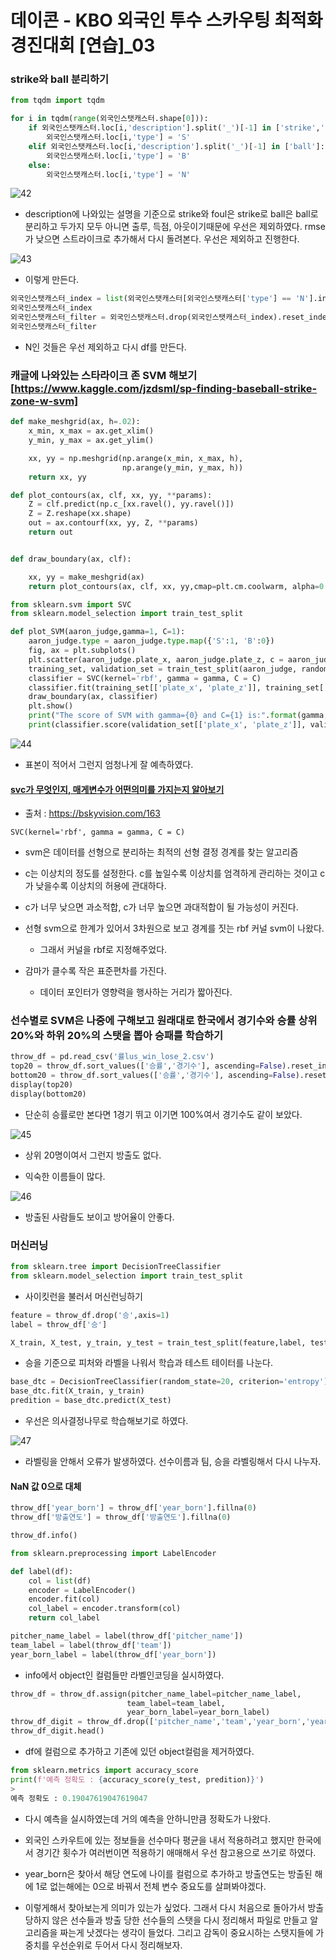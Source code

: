 # 데이콘 - KBO 외국인 투수 스카우팅 최적화 경진대회 [연습]_03

### strike와 ball 분리하기

```python
from tqdm import tqdm

for i in tqdm(range(외국인스탯캐스터.shape[0])):
    if 외국인스탯캐스터.loc[i,'description'].split('_')[-1] in ['strike','foul']:
        외국인스탯캐스터.loc[i,'type'] = 'S'
    elif 외국인스탯캐스터.loc[i,'description'].split('_')[-1] in ['ball']:
        외국인스탯캐스터.loc[i,'type'] = 'B'
    else:
        외국인스탯캐스터.loc[i,'type'] = 'N'

```

![42](./img/42.gif)

- description에 나와있는 설명을 기준으로 strike와 foul은 strike로 ball은 ball로 분리하고 두가지 모두 아니면 출루, 득점, 아웃이기때문에 우선은 제외하였다. rmse가 낮으면 스트라이크로 추가해서 다시 돌려본다. 우선은 제외하고 진행한다.

![43](./img/43.png)

- 이렇게 만든다.

```python
외국인스탯캐스터_index = list(외국인스탯캐스터[외국인스탯캐스터['type'] == 'N'].index)
외국인스탯캐스터_index
외국인스탯캐스터_filter = 외국인스탯캐스터.drop(외국인스탯캐스터_index).reset_index(drop=True)
외국인스탯캐스터_filter
```

- N인 것들은 우선 제외하고 다시 df를 만든다.

### 캐글에 나와있는 스타라이크 존 SVM 해보기[https://www.kaggle.com/jzdsml/sp-finding-baseball-strike-zone-w-svm]

```python
def make_meshgrid(ax, h=.02):
    x_min, x_max = ax.get_xlim()
    y_min, y_max = ax.get_ylim()

    xx, yy = np.meshgrid(np.arange(x_min, x_max, h),
                         np.arange(y_min, y_max, h))
    return xx, yy

def plot_contours(ax, clf, xx, yy, **params):
    Z = clf.predict(np.c_[xx.ravel(), yy.ravel()])
    Z = Z.reshape(xx.shape)
    out = ax.contourf(xx, yy, Z, **params)
    return out


def draw_boundary(ax, clf):

    xx, yy = make_meshgrid(ax)
    return plot_contours(ax, clf, xx, yy,cmap=plt.cm.coolwarm, alpha=0.5)
```

```python
from sklearn.svm import SVC
from sklearn.model_selection import train_test_split

def plot_SVM(aaron_judge,gamma=1, C=1):
    aaron_judge.type = aaron_judge.type.map({'S':1, 'B':0})
    fig, ax = plt.subplots()
    plt.scatter(aaron_judge.plate_x, aaron_judge.plate_z, c = aaron_judge.type, cmap = plt.cm.coolwarm, alpha=0.6)
    training_set, validation_set = train_test_split(aaron_judge, random_state=1)
    classifier = SVC(kernel='rbf', gamma = gamma, C = C)
    classifier.fit(training_set[['plate_x', 'plate_z']], training_set['type'])
    draw_boundary(ax, classifier)
    plt.show()
    print("The score of SVM with gamma={0} and C={1} is:".format(gamma, C) )
    print(classifier.score(validation_set[['plate_x', 'plate_z']], validation_set['type']))
```

![44](./img/44.jpg)

- 표본이 적어서 그런지 엄청나게 잘 예측하였다.

#### [svc가 무엇인지, 매게변수가 어떤의미를 가지는지 알아보기](https://bskyvision.com/163)

- 출처 : https://bskyvision.com/163

```
SVC(kernel='rbf', gamma = gamma, C = C)
```

- svm은 데이터를 선형으로 분리하는 최적의 선형 결정 경계를 찾는 알고리즘
- c는 이상치의 정도를 설정한다. c를 높일수록 이상치를 엄격하게 관리하는 것이고 c가 낮을수록 이상치의 허용에 관대하다.
- c가 너무 낮으면 과소적합, c가 너무 높으면 과대적합이 될 가능성이 커진다.

- 선형 svm으로 한계가 있어서 3차원으로 보고 경계를 짓는 rbf 커널 svm이 나왔다.
  - 그래서 커널을 rbf로 지정해주었다.

- 감마가 클수록 작은 표준편차를 가진다.
  - 데이터 포인터가 영향력을 행사하는 거리가 짧아진다.

### 선수별로 SVM은 나중에 구해보고 원래대로 한국에서 경기수와 승률 상위 20%와 하위 20%의 스탯을 뽑아 승패를 학습하기

```python
throw_df = pd.read_csv('률lus_win_lose_2.csv')
top20 = throw_df.sort_values(['승률','경기수'], ascending=False).reset_index(drop=True)[:20]
bottom20 = throw_df.sort_values(['승률','경기수'], ascending=False).reset_index(drop=True)[-20:]
display(top20)
display(bottom20)
```

- 단순히 승률로만 본다면 1경기 뛰고 이기면 100%여서 경기수도 같이 보았다.

![45](./img/45.jpg)

- 상위 20명이여서 그런지 방출도 없다.

- 익숙한 이름들이 많다.

![46](./img/46.jpg)

- 방출된 사람들도 보이고 방어율이 안좋다.

### 머신러닝

```python
from sklearn.tree import DecisionTreeClassifier
from sklearn.model_selection import train_test_split
```

- 사이킷런을 불러서 머신런닝하기

```python
feature = throw_df.drop('승',axis=1)
label = throw_df['승']

X_train, X_test, y_train, y_test = train_test_split(feature,label, test_size = 0.2, random_state=20)
```

- 승을 기준으로 피처와 라벨을 나워서 학습과 테스트 테이터를 나눈다.

```python
base_dtc = DecisionTreeClassifier(random_state=20, criterion='entropy')
base_dtc.fit(X_train, y_train)
predition = base_dtc.predict(X_test)
```

- 우선은 의사결정나무로 학습해보기로 하였다. 

![47](./img/47.jpg)

- 라벨링을 안해서 오류가 발생하였다. 선수이름과 팀, 승을 라벨링해서 다시 나누자.

#### NaN 값 0으로 대체

```python
throw_df['year_born'] = throw_df['year_born'].fillna(0)
throw_df['방출연도'] = throw_df['방출연도'].fillna(0)
```

```python
throw_df.info()
```

```python
from sklearn.preprocessing import LabelEncoder

def label(df):
    col = list(df)
    encoder = LabelEncoder()
    encoder.fit(col)
    col_label = encoder.transform(col)
    return col_label

pitcher_name_label = label(throw_df['pitcher_name'])
team_label = label(throw_df['team'])
year_born_label = label(throw_df['year_born'])
```

- info에서 object인 컬럼들만 라벨인코딩을 실시하였다.

```python
throw_df = throw_df.assign(pitcher_name_label=pitcher_name_label,
                          team_label=team_label,
                          year_born_label=year_born_label)
throw_df_digit = throw_df.drop(['pitcher_name','team','year_born','year'],axis=1)
throw_df_digit.head()
```

- df에 컬럼으로 추가하고 기존에 있던 object컬럼을 제거하였다.

```python
from sklearn.metrics import accuracy_score
print(f'예측 정확도 : {accuracy_score(y_test, predition)}')
>
예측 정확도 : 0.19047619047619047
```

- 다시 예측을 실시하였는데 거의 예측을 안하니만큼 정확도가 나왔다.
- 외국인 스카우트에 있는 정보들을 선수마다 평균을 내서 적용하려고 했지만 한국에서 경기간 횟수가 여러번이면 적용하기 애매해서 우선 참고용으로 쓰기로 하였다.
- year_born은 찾아서 해당 연도에 나이를 컬럼으로 추가하고 방출연도는 방출된 해에 1로 없는해에는 0으로 바꿔서 전체 변수 중요도를 살펴봐야겠다.

- 이렇게해서 찾아보는게 의미가 있는가 싶었다. 그래서 다시 처음으로 돌아가서 방출 당하지 않은 선수들과 방출 당한 선수들의 스탯을 다시 정리해서 파일로 만들고 알고리즘을 짜는게 낫겠다는 생각이 들었다. 그리고 감독이 중요시하는 스탯지들에 가중치를 우선순위로 두어서 다시 정리해보자.
